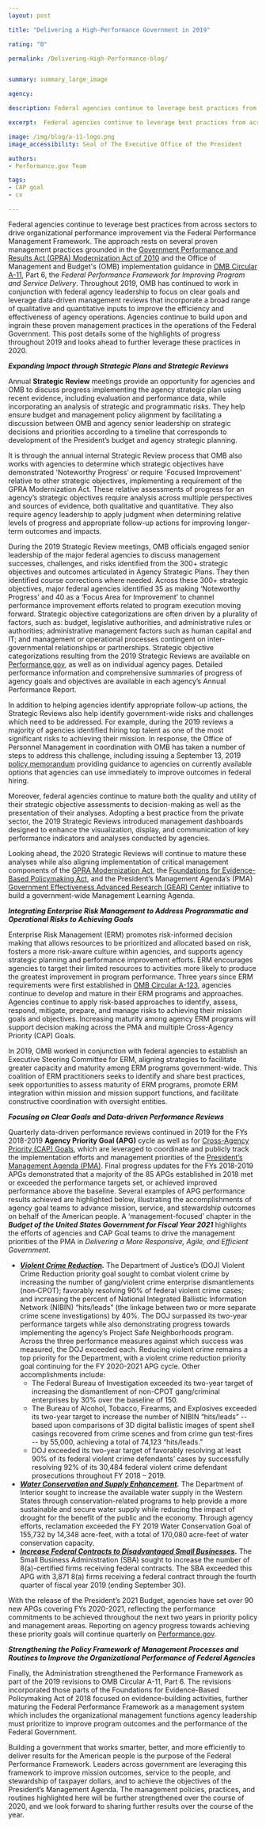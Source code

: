 ```yaml
---
layout: post

title: "Delivering a High-Performance Government in 2019"

rating: "0"

permalink: /Delivering-High-Performance-blog/


summary: summary_large_image

agency:

description: Federal agencies continue to leverage best practices from across sectors to drive organizational performance improvement via the Federal Performance Management Framework.

excerpt:  Federal agencies continue to leverage best practices from across sectors to drive organizational performance improvement via the Federal Performance Management Framework

image: /img/blog/a-11-logo.png
image_accessibility: Seal of The Executive Office of the President

authors:
- Performance.gov Team

tags:
- CAP goal
- cx

---
```

Federal agencies continue to leverage best practices from across sectors to drive organizational performance improvement via the Federal Performance Management Framework. The approach rests on several proven management practices grounded in the [Government Performance and Results Act (GPRA) Modernization Act of 2010](https://www.govinfo.gov/content/pkg/PLAW-111publ352/pdf/PLAW-111publ352.pdf) and the Office of Management and Budget's (OMB) implementation guidance in [OMB Circular A-11](https://www.whitehouse.gov/wp-content/uploads/2018/06/a11.pdf), Part 6, the *Federal Performance Framework for Improving Program and Service Delivery*. Throughout 2019, OMB has continued to work in conjunction with federal agency leadership to focus on clear goals and leverage data-driven management reviews that incorporate a broad range of qualitative and quantitative inputs to improve the efficiency and effectiveness of agency operations. Agencies continue to build upon and ingrain these proven management practices in the operations of the Federal Government. This post details some of the highlights of progress throughout 2019 and looks ahead to further leverage these practices in 2020.

***Expanding Impact through Strategic Plans and Strategic Reviews***

Annual **Strategic Review** meetings provide an opportunity for agencies and OMB to discuss progress implementing the agency strategic plan using recent evidence, including evaluation and performance data, while incorporating an analysis of strategic and programmatic risks. They help ensure budget and management policy alignment by facilitating a discussion between OMB and agency senior leadership on strategic decisions and priorities according to a timeline that corresponds to development of the President’s budget and agency strategic planning.

It is through the annual internal Strategic Review process that OMB also works with agencies to determine which strategic objectives have demonstrated 'Noteworthy Progress' or require 'Focused Improvement' relative to other strategic objectives, implementing a requirement of the GPRA Modernization Act. These relative assessments of progress for an agency’s strategic objectives require analysis across multiple perspectives and sources of evidence, both qualitative and quantitative. They also require agency leadership to apply judgment when determining relative levels of progress and appropriate follow-up actions for improving longer-term outcomes and impacts.

During the 2019 Strategic Review meetings, OMB officials engaged senior leadership of the major federal agencies to discuss management successes, challenges, and risks identified from the 300+ strategic objectives and outcomes articulated in Agency Strategic Plans. They then identified course corrections where needed. Across these 300+ strategic objectives, major federal agencies identified 35 as making ‘Noteworthy Progress’ and 40 as a ‘Focus Area for Improvement’ to channel performance improvement efforts related to program execution moving forward. Strategic objective categorizations are often driven by a plurality of factors, such as: budget, legislative authorities, and administrative rules or authorities; administrative management factors such as human capital and IT; and management or operational processes contingent on inter-governmental relationships or partnerships. Strategic objective categorizations resulting from the 2019 Strategic Reviews are available on [Performance.gov]({{site.baseurl}}/about/2019-SR-Categorizations.pdf), as well as on individual agency pages. Detailed performance information and comprehensive summaries of progress of agency goals and objectives are available in each agency’s Annual Performance Report.

In addition to helping agencies identify appropriate follow-up actions, the Strategic Reviews also help identify government-wide risks and challenges which need to be addressed. For example, during the 2019 reviews a majority of agencies identified hiring top talent as one of the most significant risks to achieving their mission. In response, the Office of Personnel Management in coordination with OMB has taken a number of steps to address this challenge, including issuing a September 13, 2019 [policy memorandum](https://www.chcoc.gov/content/improving-federal-hiring-through-use-effective-assessment-strategies-advance-mission) providing guidance to agencies on currently available options that agencies can use immediately to improve outcomes in federal hiring.

Moreover, federal agencies continue to mature both the quality and utility of their strategic objective assessments to decision-making as well as the presentation of their analyses. Adopting a best practice from the private sector, the 2019 Strategic Reviews introduced management dashboards designed to enhance the visualization, display, and communication of key performance indicators and analyses conducted by agencies.

Looking ahead, the 2020 Strategic Reviews will continue to mature these analyses while also aligning implementation of critical management components of the [GPRA Modernization Act](https://www.govinfo.gov/content/pkg/PLAW-111publ352/pdf/PLAW-111publ352.pdf), the [Foundations for Evidence-Based Policymaking Act](https://www.congress.gov/115/plaws/publ435/PLAW-115publ435.pdf), and the President’s Management Agenda’s (PMA) [Government Effectiveness Advanced Research (GEAR) Center](https://www.performance.gov/GEARcenter/) initiative to build a government-wide Management Learning Agenda.

***Integrating Enterprise Risk Management to Address Programmatic and Operational Risks to Achieving Goals***

Enterprise Risk Management (ERM) promotes risk-informed decision making that allows resources to be prioritized and allocated based on risk, fosters a more risk-aware culture within agencies, and supports agency strategic planning and performance improvement efforts. ERM encourages agencies to target their limited resources to activities more likely to produce the greatest improvement in program performance. Three years since ERM requirements were first established in [OMB Circular A-123](https://www.whitehouse.gov/sites/whitehouse.gov/files/omb/memoranda/2016/m-16-17.pdf), agencies continue to develop and mature in their ERM programs and approaches. Agencies continue to apply risk-based approaches to identify, assess, respond, mitigate, prepare, and manage risks to achieving their mission goals and objectives. Increasing maturity among agency ERM programs will support decision making across the PMA and multiple Cross-Agency Priority (CAP) Goals.

In 2019, OMB worked in conjunction with federal agencies to establish an Executive Steering Committee for ERM, aligning strategies to facilitate greater capacity and maturity among ERM programs government-wide. This coalition of ERM practitioners seeks to identify and share best practices, seek opportunities to assess maturity of ERM programs, promote ERM integration within mission and mission support functions, and facilitate constructive coordination with oversight entities.

***Focusing on Clear Goals and Data-driven Performance Reviews***

Quarterly data-driven performance reviews continued in 2019 for the FYs 2018-2019 **Agency Priority Goal (APG)** cycle as well as for [Cross-Agency Priority (CAP) Goals](https://www.performance.gov/CAP/overview/), which are leveraged to coordinate and publicly track the implementation efforts and management priorities of the [President’s Management Agenda (PMA)](https://www.performance.gov/PMA/PMA.html). Final progress updates for the FYs 2018-2019 APGs demonstrated that a majority of the 85 APGs established in 2018 met or exceeded the performance targets set, or achieved improved performance above the baseline. Several examples of APG performance results achieved are highlighted below, illustrating the accomplishments of agency goal teams to advance mission, service, and stewardship outcomes on behalf of the American people. A ‘management-focused’ chapter in the ***Budget of the United States Government for Fiscal Year 2021*** highlights the efforts of agencies and CAP Goal teams to drive the management priorities of the PMA in *Delivering a More Responsive, Agile, and Efficient Government*.

* ***[Violent Crime Reduction]({{site.baseurl}}/doj/2018-2019-apg/).*** The Department of Justice’s (DOJ) Violent Crime Reduction priority goal sought to combat violent crime by increasing the number of gang/violent crime enterprise dismantlements (non‐CPOT); favorably resolving 90% of federal violent crime cases; and increasing the percent of National Integrated Ballistic Information Network (NIBIN) “hits/leads” (the linkage between two or more separate crime scene investigations) by 40%. The DOJ surpassed its two-year performance targets while also demonstrating progress towards implementing the agency’s Project Safe Neighborhoods program. Across the three performance measures against which success was measured, the DOJ exceeded each. Reducing violent crime remains a top priority for the Department, with a violent crime reduction priority goal continuing for the FY 2020-2021 APG cycle. Other accomplishments include:
  * The Federal Bureau of Investigation exceeded its two-year target of increasing the dismantlement of non-CPOT gang/criminal enterprises by 30% over the baseline of 150.
  * The Bureau of Alcohol, Tobacco, Firearms, and Explosives exceeded its two-year target to increase the number of NIBIN “hits/leads” -- based upon comparisons of 3D digital ballistic images of spent shell casings recovered from crime scenes and from crime gun test-fires -- by 55,000, achieving a total of 74,123 “hits/leads.”
  * DOJ exceeded its two-year target of favorably resolving at least 90% of its federal violent crime defendants’ cases by successfully resolving 92% of its 30,484 federal violent crime defendant prosecutions throughout FY 2018 – 2019.
* ***[Water Conservation and Supply Enhancement]({{site.baseurl}}/interior/2018-2019-apg/).*** The Department of Interior sought to increase the available water supply in the Western States through conservation-related programs to help provide a more sustainable and secure water supply while reducing the impact of drought for the benefit of the public and the economy. Through agency efforts, reclamation exceeded the FY 2019 Water Conservation Goal of 155,732 by 14,348 acre-feet, with a total of 170,080 acre-feet of water conservation capacity.
* ***[Increase Federal Contracts to Disadvantaged Small Businesses]({{site.baseurl}}/sba/2018-2019-apg/).*** The Small Business Administration (SBA) sought to increase the number of 8(a)-certified firms receiving federal contracts. The SBA exceeded this APG with 3,871 8(a) firms receiving a federal contract through the fourth quarter of fiscal year 2019 (ending September 30).

With the release of the President’s 2021 Budget, agencies have set over 90 new APGs covering FYs 2020-2021, reflecting the performance commitments to be achieved throughout the next two years in priority policy and management areas. Reporting on agency progress towards achieving these priority goals will continue quarterly on [Performance.gov](www.performance.gov).

***Strengthening the Policy Framework of Management Processes and Routines to Improve the Organizational Performance of Federal Agencies***

Finally, the Administration strengthened the Performance Framework as part of the 2019 revisions to OMB Circular A-11, Part 6. The revisions incorporated those parts of the Foundations for Evidence-Based Policymaking Act of 2018 focused on evidence-building activities, further maturing the Federal Performance Framework as a management system which includes the organizational management functions agency leadership must prioritize to improve program outcomes and the performance of the Federal Government.

Building a government that works smarter, better, and more efficiently to deliver results for the American people is the purpose of the Federal Performance Framework. Leaders across government are leveraging this framework to improve mission outcomes, service to the people, and stewardship of taxpayer dollars, and to achieve the objectives of the President’s Management Agenda.  The management policies, practices, and routines highlighted here will be further strengthened over the course of 2020, and we look forward to sharing further results over the course of the year.
